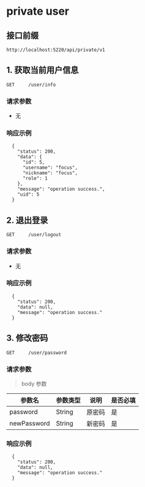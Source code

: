 # private user

## 接口前缀

```
http://localhost:5220/api/private/v1
```


## 1.  获取当前用户信息

```
GET     /user/info
```
### 请求参数

- 无

### 响应示例



```
  {
    "status": 200,
    "data": {
      "id": 5,
      "username": "focus",
      "nickname": "focus",
      "role": 1
    },
    "message": "operation success.",
    "uid": 5
  }
```



## 2.  退出登录

```
GET     /user/logout
```
### 请求参数

- 无

### 响应示例



```
  {
    "status": 200,
    "data": null,
    "message": "operation success."
  }
```



## 3.  修改密码

```
GET     /user/password
```
### 请求参数

> body 参数

| 参数名 | 参数类型 | 说明 | 是否必填 |
| --- | --- | --- | --- |
| password | String | 原密码 | 是 |
| newPassword | String | 新密码 | 是 |

### 响应示例



```
  {
    "status": 200,
    "data": null,
    "message": "operation success."
  }
```



